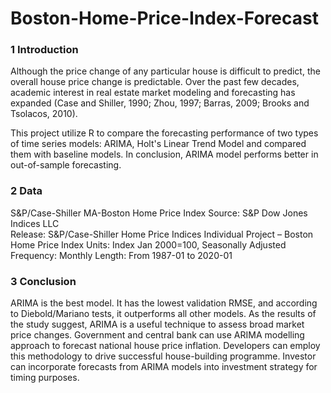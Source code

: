 # Boston-Home-Price-Index-Forecast

### 1  Introduction 

Although the price change of any particular house is difficult to predict, the overall house price change is predictable. Over the past few decades, academic interest in real estate market modeling and forecasting has expanded (Case and Shiller, 1990; Zhou, 1997; Barras, 2009; Brooks and Tsolacos, 2010). 

This project utilize R to compare the forecasting performance of two types of time series models: ARIMA, Holt's Linear Trend Model and compared them with baseline models. In conclusion, ARIMA model performs better in out-of-sample forecasting.

### 2  Data  

   S&P/Case-Shiller MA-Boston Home Price Index 
   Source: S&P Dow Jones Indices LLC  
   Release: S&P/Case-Shiller Home Price Indices 
   Individual Project – Boston Home Price Index 
   Units:  Index Jan 2000=100, Seasonally Adjusted 
   Frequency:  Monthly 
   Length: From 1987-01 to 2020-01 
   
   
   
### 3  Conclusion 

ARIMA is the best model. It has the lowest validation RMSE, and according to Diebold/Mariano tests, it outperforms all other models. As the results of the study suggest, ARIMA is a useful technique to assess broad market price changes. Government and central bank can use ARIMA modelling approach to forecast national house price inflation. Developers can employ this methodology to drive successful house-building programme. Investor can incorporate forecasts from ARIMA models into investment strategy for timing purposes. 
